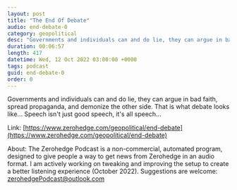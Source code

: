 ```yaml
---
layout: post
title: "The End Of Debate"
audio: end-debate-0
category: geopolitical
desc: "Governments and individuals can and do lie, they can argue in bad faith, spread propaganda, and demonize the other side. That is what debate looks like... Speech isn't just good speech, it's all speech..."
duration: 00:06:57
length: 417
datetime: Wed, 12 Oct 2022 03:00:00 +0000
tags: podcast
guid: end-debate-0
order: 0
---
```

Governments and individuals can and do lie, they can argue in bad faith, spread propaganda, and demonize the other side. That is what debate looks like... Speech isn't just good speech, it's all speech...

Link: [https://www.zerohedge.com/geopolitical/end-debate](https://www.zerohedge.com/geopolitical/end-debate)

About: The Zerohedge Podcast is a non-commercial, automated program, designed to give people a way to get news from Zerohedge in an audio format.  I am actively working on tweaking and improving the setup to create a better listening experience (October 2022).  Suggestions are welcome: [zerohedgePodcast@outlook.com](mailto:zerohedgePodcast@outlook.com)